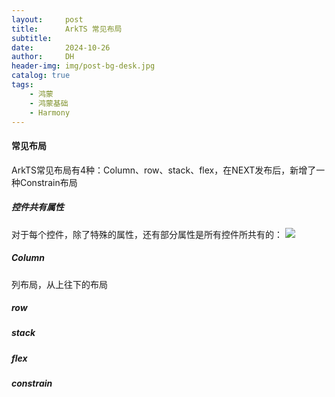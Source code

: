 ```yaml
---
layout:     post
title:      ArkTS 常见布局
subtitle:   
date:       2024-10-26
author:     DH
header-img: img/post-bg-desk.jpg
catalog: true
tags:
    - 鸿蒙
    - 鸿蒙基础
    - Harmony
---
```

#### 常见布局
ArkTS常见布局有4种：Column、row、stack、flex，在NEXT发布后，新增了一种Constrain布局

##### 控件共有属性
对于每个控件，除了特殊的属性，还有部分属性是所有控件所共有的：
![](https://i-blog.csdnimg.cn/direct/7d1f0997a63849808c4aac3221cd7bd9.png)



#####  Column 
列布局，从上往下的布局
#####  row
#####  stack
#####  flex
#####  constrain
